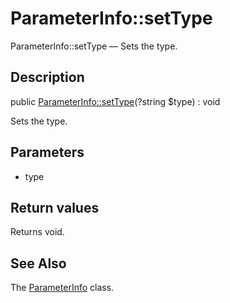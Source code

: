 ParameterInfo::setType
================

ParameterInfo::setType — Sets the type.

Description
---------------


public [ParameterInfo::setType](https://github.com/lingtalfi/DocTools/blob/master/doc/api/DocTools/Info/ParameterInfo/setType.md)(?string $type) : void




Sets the type.




Parameters
--------------

- type
    

Return values
----------------

Returns void.









See Also
-----------

The [ParameterInfo](https://github.com/lingtalfi/DocTools/blob/master/doc/api/DocTools/Info/ParameterInfo.md) class.
